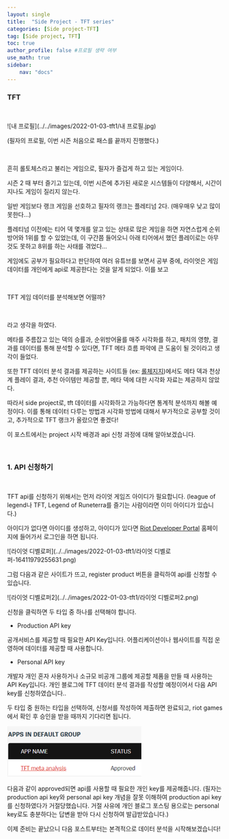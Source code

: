 ```yaml
---
layout: single
title:  "Side Project - TFT series"
categories: [Side project-TFT]
tag: [Side project, TFT]
toc: true
author_profile: false #프로필 생략 여부
use_math: true
sidebar:
    nav: "docs"
---
```






### TFT

<br/>

![내 프로필](../../images/2022-01-03-tft1/내 프로필.jpg)



(필자의 프로필, 이번 시즌 처음으로 패스를 끝까지 진행했다.)

<br/>

흔히 롤토체스라고 불리는 게임으로, 필자가 즐겁게 하고 있는 게임이다.

시즌 2 때 부터 즐기고 있는데, 이번 시즌에 추가된 새로운 시스템들이 다양해서, 시간이 지나도 게임이 질리지 않는다. 

일반 게임보다 랭크 게임을 선호하고 필자의 랭크는 플레티넘 2다. (매우매우 낮고 많이 못한다...)

플레티넘 이전에는 티어 덱 몇개를 알고 있는 상태로 많은 게임을 하면 자연스럽게 순위방어와 1위를 할 수 있었는데, 이 구간쯤 들어오니 아래 티어에서 했던 플레이로는 아무것도 못하고 8위를 하는 사태를 겪었다... 

게임에도 공부가 필요하다고 판단하여 여러 유튜브를 보면서 공부 중에, 라이엇은 게임 데이터를 개인에게 api로 제공한다는 것을 알게 되었다. 이를 보고

<br/>

TFT 게임 데이터를 분석해보면 어떨까?

<br/>

라고 생각을 하였다.

메타를 주름잡고 있는 덱의 승률과, 순위방어율를 매주 시각화를 하고, 패치의 영향, 결과를 데이터를 통해 분석할 수 있다면, TFT 메타 흐름 파악에 큰 도움이 될 것이라고 생각이 들었다.



또한 TFT 데이터 분석 결과를 제공하는 사이트들 (ex: [롤체지지](https://lolchess.gg/))에서도 메타 덱과 천상계 플레이 결과, 추천 아이템만 제공할 뿐, 메타 덱에 대한 시각화 자료는 제공하지 않았다. 



따라서 side project로, tft 데이터를 시각화하고 가능하다면 통계적 분석까지 해볼 예정이다. 이를 통해 데이터 다루는 방법과 시각화 방법에 대해서 부가적으로 공부할 것이고, 추가적으로 TFT 랭크가 올랐으면 좋겠다! 



이 포스트에서는 project 시작 배경과 api 신청 과정에 대해 알아보겠습니다. 

<br/>

### 1. API 신청하기

<br/>

TFT api를 신청하기 위해서는 먼저 라이엇 게임즈 아이디가 필요합니다. (league of legend나 TFT, Legend of Runeterra를 즐기는 사람이라면 이미 아이디가 있습니다.)



아이디가 없다면 아이디를 생성하고, 아이디가 있다면 [Riot Developer Portal](https://developer.riotgames.com/)  홈페이지에 들어가서 로그인을 하면 됩니다.





![라이엇 디벨로퍼](../../images/2022-01-03-tft1/라이엇 디벨로퍼-16411979255631.png)



그럼 다음과 같은 사이트가 뜨고, register product 버튼을 클릭하여 api를 신청할 수 있습니다. 





![라이엇 디벨로퍼2](../../images/2022-01-03-tft1/라이엇 디벨로퍼2.png)



신청을 클릭하면 두 타입 중 하나를 선택해야 합니다. 



* Production API key



공개서비스를 제공할 때 필요한 API Key입니다. 어플리케이션이나 웹사이트를 직접 운영하며 데이터를 제공할 때 사용합니다.



* Personal API key



개발자 개인 혼자 사용하거나 소규모 비공개 그룹에 제공할 제품을 만들 때 사용하는 API Key입니다. 개인 블로그에 TFT 데이터 분석 결과를 작성할 예정이어서 다음 API key를 신청하였습니다..



두 타입 중 원하는 타입을 선택하여, 신청서를 작성하여 제출하면 완료되고, riot games에서 확인 후 승인을 받을 때까지 기다리면 됩니다. 



<img src="../../images/2022-01-03-tft1/라이엇 디벨로퍼3.png" alt="라이엇 디벨로퍼3" style="zoom: 80%;" />



다음과 같이 approved되면 api를 사용할 때 필요한 개인 key를 제공해줍니다. (필자는 production api key와 personal api key 개념을 잘못 이해하여 production api key를 신청하였다가 거절당했습니다. 거절 사유에 개인 블로그 포스팅 용으로는 personal key로도 충분하다는 답변을 받아 다시 신청하여 발급받았습니다.)



이제 준비는 끝났으니 다음 포스트부터는 본격적으로 데이터 분석을 시작해보겠습니다!

